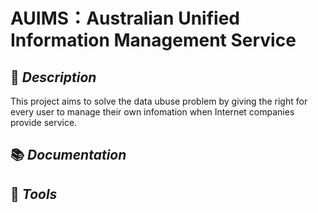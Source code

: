 # AUIMS：Australian Unified Information Management Service

## :memo: *Description*
This project aims to solve the data ubuse problem by giving the right for every user to manage their own infomation when Internet companies provide service.

## :books: *Documentation*

## :wrench: *Tools*
